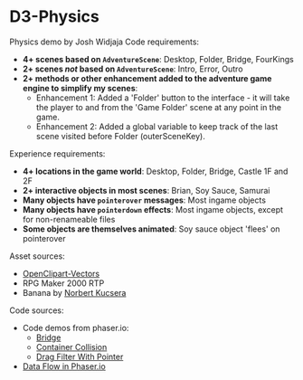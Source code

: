 # D3-Physics
Physics demo by Josh Widjaja
Code requirements:
- **4+ scenes based on `AdventureScene`**: Desktop, Folder, Bridge, FourKings
- **2+ scenes *not* based on `AdventureScene`**: Intro, Error, Outro
- **2+ methods or other enhancement added to the adventure game engine to simplify my scenes**:
    - Enhancement 1: Added a 'Folder' button to the interface - it will take the player to and from the 'Game Folder' scene at any point in the game. 
    - Enhancement 2: Added a global variable to keep track of the last scene visited before Folder (outerSceneKey).

Experience requirements:
- **4+ locations in the game world**: Desktop, Folder, Bridge, Castle 1F and 2F
- **2+ interactive objects in most scenes**: Brian, Soy Sauce, Samurai
- **Many objects have `pointerover` messages**: Most ingame objects
- **Many objects have `pointerdown` effects**: Most ingame objects, except for non-renameable files
- **Some objects are themselves animated**: Soy sauce object 'flees' on pointerover

Asset sources:
- [OpenClipart-Vectors](https://pixabay.com/vectors/asian-bottle-chinese-cuisine-food-1294266/)
- RPG Maker 2000 RTP
- Banana by [Norbert Kucsera](https://thenounproject.com/icon/banana-101290/)

Code sources:
- Code demos from phaser.io:
    - [Bridge](https://labs.phaser.io/view.html?src=src/physics/matterjs/bridge.js)
    - [Container Collision](https://labs.phaser.io/view.html?src=src/physics/matterjs/container%20collision.js)
    - [Drag Filter With Pointer](https://labs.phaser.io/view.html?src=src/physics/matterjs/drag%20filter%20with%20pointer.js)
- [Data Flow in Phaser.io](https://anahit-gulian.medium.com/data-flow-in-phaser-io-6d00b76b713)